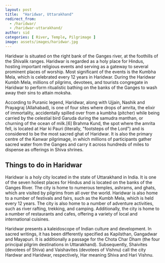 ```yaml
---
layout: post
title:  "Haridwar, Uttarakhand"
redirect_from:
  - /haridwar/
  - /haridwar-uttarakhand/
author: sid
categories: [ River, Temple, Pilgrimage ]
image: assets/images/haridwar.jpg
---
```

Haridwar is situated on the right bank of the Ganges river, at the foothills of the Shivalik ranges. Haridwar is regarded as a holy place for Hindus, hosting important religious events and serving as a gateway to several prominent places of worship. Most significant of the events is the Kumbha Mela, which is celebrated every 12 years in Haridwar. During the Haridwar Kumbh Mela, millions of pilgrims, devotees, and tourists congregate in Haridwar to perform ritualistic bathing on the banks of the Ganges to wash away their sins to attain moksha.

According to Puranic legend, Haridwar, along with Ujjain, Nashik and Prayagraj (Allahabad), is one of four sites where drops of amrita, the elixir of immortality, accidentally spilled over from a kumbha (pitcher) while being carried by the celestial bird Garuda during the samudra manthan, or churning of the ocean of milk.[6] Brahma Kund, the spot where the amrita fell, is located at Har ki Pauri (literally, "footsteps of the Lord") and is considered to be the most sacred ghat of Haridwar. It is also the primary centre of the Kanwar pilgrimage, in which millions of participants gather sacred water from the Ganges and carry it across hundreds of miles to dispense as offerings in Shiva shrines.

<h2>Things to do in Haridwar</h2>

Haridwar is a holy city located in the state of Uttarakhand in India. It is one of the seven holiest places for Hindus and is located on the banks of the Ganges River. The city is home to numerous temples, ashrams, and ghats, which are visited by pilgrims from all over the world. Haridwar is also home to a number of festivals and fairs, such as the Kumbh Mela, which is held every 12 years. The city is also home to a number of adventure activities, such as river rafting, trekking, and camping. Additionally, the city is home to a number of restaurants and cafes, offering a variety of local and international cuisines.

Haridwar presents a kaleidoscope of Indian culture and development. In sacred writings, it has been differently specified as Kapilsthan, Gangadwar and Mayapuri. It is additionally a passage for the Chota Char Dham (the four principal pilgrim destinations in Uttarakhand). Subsequently, Shaivites (devotees of Shiva) and Vaishavites (devotees of Vishnu) call the city Hardwar and Haridwar, respectively, Har meaning Shiva and Hari Vishnu.


<div class="pa-carousel-widget" style="width:100%; height:480px; display:none;"
  data-link="https://www.holidify.com/places/haridwar/sightseeing-and-things-to-do.html"
  data-title="Haridwar, Uttarakhand"
  data-description="Temples clicked during Haridwar visit"
  data-delay="3">
  <object data="https://lh3.googleusercontent.com/Hyi06PkdWJc6pPXPbVt9YjEXsIY184NbIIbLSEUB3263PZkJ9lkkQtngTy3fic-80zD1VF8zmwsK7S-x1hD5n8yx0DyB-cvn5OXpjjeNbYEpVWncl2FMs91Rcw59N5PmpVBJXX_HAXA=w1280-h720"></object>
  <object data="https://lh3.googleusercontent.com/kds6lz9V169G49pr3-b897hAG4s711tTzh9GIRjuH0hftusaWnr-eY3j4_GPHu2kNnutXMUbyIDeetMTWS0Gkzb3fzlHf_JeDa_VTb6yVswflm9UipT83HOmNi80GIHat0hmXB4TYiY=w1280-h720"></object>
  <object data="https://lh3.googleusercontent.com/QVAT_nQYDrh6GUUB_CWiQft_epVlevVMOn6Kc5wn5PI01S0xasyDV2j23H8sECenWvZJ8idS0poSZY_l7vHMGrKcsOhYe4I9GjJfkzl8z9jxPTnMpAbcb3Sy3rT4KDKrnbHPC3FMA6I=w1280-h720"></object>
  <object data="https://lh3.googleusercontent.com/um8MkXoronlWnPAOeEc8bMhls1erSuAr6mfE3RxBM_5MAIdAFSfc4CL40Ol4vEYrOsEm3p7se7dC8pBaWvBXCTRriMABK1JZ2k-7NX8__9psC1obh4kcW5Epl7_kgl0ENuhYO3hVynY=w1280-h720"></object>
  <object data="https://lh3.googleusercontent.com/GYAMLMnvCSVg0sNSAhO6fY1nEsx4tiN8-fU9iXFJPlYcugApkH7wuolJzNuH-moLb0HMnvCicoyxd3SNTQBf8FcMcuwtYpGJ_qpv6q1lV7KBZOhsGMzEttJGzMJ5-fk8D13U66yKjtk=w1280-h720"></object>
  <object data="https://lh3.googleusercontent.com/K5Sr3HrUfNSogtaeQxj2kkQmpifVmbG2MtTikiZW5g6vDW0LXYGR5j6yy2H6LDBgdEmQlX2is22Q3pZcW_vPyeqT8MTLBXnisGAeD-P7qPVts6pkoWk0mFLjwh3CMtxjvaJeeyUlDv0=w1280-h720"></object>
  <object data="https://lh3.googleusercontent.com/fA-Ue3XrAOY1BwO1pIwco-neAwSQSIkghuqHpbwVo9vhAaX5hyGkHAhG5PhwwwG189sii-zfYMFdWNLYq3f8FCwN74jcvxmOdZTWQkBQ7zK-AbwkwziPVVyGgjiV9G5mEWMdoXPBy4c=w1280-h720"></object>
  <object data="https://lh3.googleusercontent.com/zXn5khn2hjOZxJ4R0SUYKOeDkRawti3uTXVjGTZPbRVUmLlseGE6UjJy3AxJMXBUOcDnMvPMBeQiYQPCJTLyoPnNy8wWlSSj0l3VKXzAkbpWISQRzZsfjprBW8eAB51jyKVFfaEmlTQ=w1280-h720"></object>
  <object data="https://lh3.googleusercontent.com/oKy4RPygn3-sWPezc7FwP3snx-IFtZ3-cs_TiD9QHaZhT3md9LIkgRu2XRshHZRhbLHAkmAvNV9jN4h_AgqnTw0FTvY6jmJ_NdqCLdQZ8fmVFX9Ggc3TKfQy-dHpr9OktwgCNTnxod0=w1280-h720"></object>
  <object data="https://lh3.googleusercontent.com/TM2VmpKufTxLMoX8iKvQm_LGruMFEX2SDxXbnzLc4p6fCKIT8ukjsQ3lCUXM6oAXxmM6RzXJ4E92Bx6YmgMikPpefHvE_BogZWhPCVyX7j4Ef3RBceei7paBXOmM-eiGiFaw4xVPoKo=w1280-h720"></object>
  <object data="https://lh3.googleusercontent.com/wJzTOBNPNHjHjawNAPuh2FdjauMmA3_DeJluYXgy97IL8cSknu_GekiFCVv2O3cBX3gw_Zy86S7J_UNkycIznaRGOxN_aq-AzmDo10I4-A5z9FgTfuLXmJZ-Uc7t4-mX4bNXUt8rL4k=w1280-h720"></object>
  <object data="https://lh3.googleusercontent.com/IsbSYrGYNUc_xXqrZbi_WDaJBEShFcMprYlavZmbpFUaaeZfsvhgL96s3Fucli0qRKw6bEwss-19aAhRwxDQjSIYV6X6Lc0BVcxtzfjK9i27KrTcFWdOSG21gPaEd0nopfpRwe-sWrE=w1280-h720"></object>
  <object data="https://lh3.googleusercontent.com/6xjvoR6_-wZgvnSepQo_LowO9rM168gR15D_MBerkBpWxVbL3u0YW-Lk9c6MGnXm_SJmt-L6ElyXBnk3dVxgYmfidaOsKBmgZ_pGqTcIvYC8V5JEf95aA9DZHmvDkeyK5mQCmG8SSL0=w1280-h720"></object>
  <object data="https://lh3.googleusercontent.com/MSW8Am9JWPEyO4dK5YtSKP-1RUhm8_gME4REobujsNDELGt3adfJ1Hl1X0LuPoD-2dXcexaWlioWA6Oq0lsY9i7Q87WgTke-GBC0_OrSv9_ENfGrL54eosOjSgE9MHtKS3rLHd3Yhb8=w1280-h720"></object>
  <object data="https://lh3.googleusercontent.com/wNycJNTd8tjUHFhgg-74OOg1GDYqepiKEwkzKt8FpTzCI9GAb0UgHiruc5BKByU9b4udx1RF3DNXhPXCw3_tn9KpbOS3gTBE1RgzjrSUFyWx6c37STqXFK2F0xiVddw4QbY0UnY227U=w1280-h720"></object>
  <object data="https://lh3.googleusercontent.com/AgFuErr9se01und1VI3z97xsWLBaWSwP79-rHJGJSeeJTrllASLTVyP8RhEKa2NFnaMcfpRIrRUXiTjXbHy5DfdNMm5HXv1VvpYY-_AomJ2apbP7jRkWYscSP3laoI5IGd760GwnKi0=w1280-h720"></object>
  <object data="https://lh3.googleusercontent.com/s5lnbtWBVJ1JEujVkLfdvazXBqYoo_z7EQYIvZpoBrIFHC4FZM29tr-Gh-wb1Hd7vwznYU5z5kYGzBC0Cq7kB-gpiy70TiG8sNC5aU62AVvffyyC76J9zjApWkUTkw4ugRp_Gxww-sk=w1280-h720"></object>
  <object data="https://lh3.googleusercontent.com/3Bhc2nyirBLDcKcungWWiZZuPlpE0rh15jSVYx6wWocSQs0kzvhHgFIb1WJ884sd3LlWIBBvO7VGLi2AY0A5Bp8CIUKnmA6pIP4xbOpB5DJI-M14w-1V5L93ygjG1j3rsytsHNya0jA=w1280-h720"></object>
  <object data="https://lh3.googleusercontent.com/KzmqKhlcFRSs2OMwjAimUnVBA3ZyuXkZab0c_7McxYiaP2pmC5zqk_jhYJkqOnCZKRx8XsTqSgRoOeZL21ANvRlF8tVLvq_N5HFYk6cs8yC667GFkBnJnGxdZHuOsjsTrWtdv6rORls=w1280-h720"></object>
</div>
